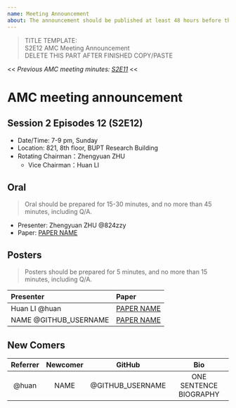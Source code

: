 ```yaml
---
name: Meeting Announcement
about: The announcement should be published at least 48 hours before the meeting, and the minutes should be published no more than 48 hours after the meeting.
---
```

> TITLE TEMPLATE:  
> S2E12 AMC Meeting Announcement  
> DELETE THIS PART AFTER FINISHED COPY/PASTE

<< _Previous AMC meeting minutes: [S2E11](https://ai-ml.club/events/seminar-meeting-minutes-2-11/)_ <<

# AMC meeting announcement

## Session 2 Episodes 12 (S2E12)

- Date/Time: 7-9 pm, Sunday
- Location: 821, 8th floor, BUPT Research Building
- Rotating Chairman：Zhengyuan ZHU
  - Vice Chairman：Huan LI

## Oral

> Oral should be prepared for 15-30 minutes, and no more than 45 minutes, including Q/A.

- Presenter: Zhengyuan ZHU @824zzy
- Paper: [PAPER NAME](https://arxiv.org/PAPER_URL)

## Posters

> Posters should be prepared for 5 minutes, and no more than 15 minutes, including Q/A.

| Presenter | Paper |
| :--- | :--- |
| Huan LI @huan | [PAPER NAME](https://arxiv.org/PAPER_URL) |
| NAME @GITHUB_USERNAME | [PAPER NAME](https://arxiv.org/PAPER_URL) |

## New Comers

| Referrer | Newcomer | GitHub | Bio |
| :---: | :---: |  :---: |  :---: |
| @huan | NAME | @GITHUB_USERNAME | ONE SENTENCE BIOGRAPHY |
